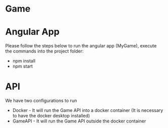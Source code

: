 # Game
# Angular App
Please follow the steps below to run the angular app (MyGame), execute the commands into the project folder:

  - npm install
  - npm start
# API
We have two configurations to run
  - Docker - It will run the Game API into a docker container (It is necessary to have the docker desktop installed)
  - GameAPI - It will run the Game API outside the docker container
